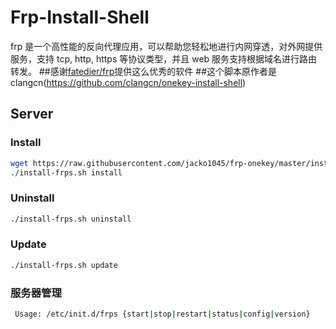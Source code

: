 Frp-Install-Shell
===========
frp 是一个高性能的反向代理应用，可以帮助您轻松地进行内网穿透，对外网提供服务，支持 tcp, http, https 等协议类型，并且 web 服务支持根据域名进行路由转发。
##感谢[fatedier/frp](https://github.com/fatedier/frp)提供这么优秀的软件
##这个脚本原作者是clangcn(https://github.com/clangcn/onekey-install-shell)

Server
------

### Install

```Bash
wget https://raw.githubusercontent.com/jacko1045/frp-onekey/master/install-frps.sh -O ./install-frps.sh;chmod +x install-frps.sh
./install-frps.sh install
```

### Uninstall
```Bash
./install-frps.sh uninstall
```
### Update
```Bash
./install-frps.sh update
```
### 服务器管理
```Bash
 Usage: /etc/init.d/frps {start|stop|restart|status|config|version}
```
